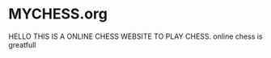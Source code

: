 # MYCHESS.org
HELLO THIS IS A ONLINE CHESS WEBSITE TO PLAY CHESS.
online chess is greatfull
<html><ier.netchess><redmi,md><mychess.org>
